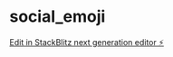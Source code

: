 # social_emoji

[Edit in StackBlitz next generation editor ⚡️](https://stackblitz.com/~/github.com/BafometSatC/social_emoji)